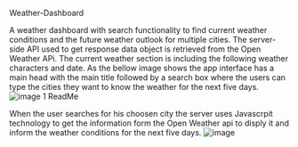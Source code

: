 Weather-Dashboard

A weather dashboard with search functionality to find current weather conditions and the future weather outlook for multiple cities.
The server-side API used to get response data object is retrieved from the Open Weather APi. The current weather section is including the following weather characters and date.
As the bellow image shows the app interface has a main head with the main title followed by a search box where the users can type the cities they want to know the weather for the next five days.
![image 1 ReadMe](https://user-images.githubusercontent.com/116593146/215600149-d0c93154-cf70-4ab0-943a-f326b8397450.png)

When the user searches for his choosen city the server uses Javascrpit technology to get the information form the Open Weather api to disply it and inform the weather conditions for the next five days.
![image](https://user-images.githubusercontent.com/116593146/222154100-5a53224c-f389-4253-b0ef-7191d33c809a.png)

